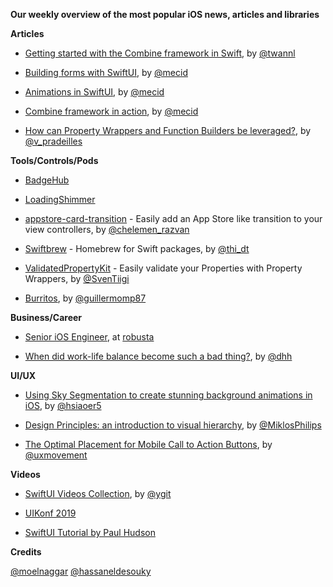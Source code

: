 **Our weekly overview of the most popular iOS news, articles and libraries**


**Articles**

* [Getting started with the Combine framework in Swift](https://www.avanderlee.com/swift/combine/), by [@twannl](https://twitter.com/twannl)

* [Building forms with SwiftUI](https://medium.com/snowdog-labs/combine-framework-in-action-fb91fd101602), by [@mecid](https://twitter.com/mecid)

* [Animations in SwiftUI](https://mecid.github.io/2019/06/26/animations-in-swiftui/), by [@mecid](https://twitter.com/mecid)

* [Combine framework in action](https://medium.com/snowdog-labs/combine-framework-in-action-fb91fd101602), by [@mecid](https://twitter.com/mecid)

* [How can Property Wrappers and Function Builders be leveraged?](https://medium.com/flawless-app-stories/how-can-property-wrappers-and-function-builders-be-leveraged-d43160de338f), by [@v_pradeilles](https://twitter.com/v_pradeilles)

**Tools/Controls/Pods**

* [BadgeHub](https://github.com/jogendra/BadgeHub)

* [LoadingShimmer](https://github.com/jogendra/LoadingShimmer)

* [appstore-card-transition](https://github.com/appssemble/appstore-card-transition) - Easily add an App Store like transition to your view controllers, by [@chelemen_razvan](https://twitter.com/chelemen_razvan)

* [Swiftbrew](https://github.com/swiftbrew/Swiftbrew) - Homebrew for Swift packages, by [@thi_dt](https://twitter.com/thi_dt)	

* [ValidatedPropertyKit](https://github.com/SvenTiigi/ValidatedPropertyKit) - Easily validate your Properties with Property Wrappers, by [@SvenTiigi](https://twitter.com/SvenTiigi)

* [Burritos](https://github.com/guillermomuntaner/Burritos), by [@guillermomp87](https://twitter.com/guillermomp87)

**Business/Career**

* [Senior iOS Engineer](https://robusta.workable.com/j/42B6AD7364), at [robusta](https://robustastudio.com)

* [When did work-life balance become such a bad thing?](https://m.signalvnoise.com/when-did-work-life-balance-become-such-a-bad-thing/), by [@dhh](https://twitter.com/dhh)

**UI/UX**

* [Using Sky Segmentation to create stunning background animations in iOS](https://medium.com/flawless-app-stories/using-sky-segmentation-to-create-stunning-background-animations-in-ios-4b4b2548061), by [@hsiaoer5](https://twitter.com/hsiaoer5)

* [Design Principles: an introduction to visual hierarchy](https://uxdesign.cc/design-principles-an-introduction-to-visual-hierarchy-902d58e1c7b3), by [@MiklosPhilips](https://twitter.com/MiklosPhilips)

* [The Optimal Placement for Mobile Call to Action Buttons](https://uxmovement.com/mobile/the-optimal-placement-for-mobile-call-to-action-buttons/), by [@uxmovement](https://twitter.com/uxmovement)

**Videos**

* [SwiftUI Videos Collection](https://github.com/ygit/swiftui), by [@ygit](https://github.com/ygit)

* [UIKonf 2019](https://www.youtube.com/playlist?list=PLdr22uU_wISr-FYeKblv3LMe_kHFzRFBw)

* [SwiftUI Tutorial by Paul Hudson](https://www.youtube.com/watch?v=stSB04C4iS4)

**Credits**
 
[@moelnaggar](https://github.com/MoElnaggar14)
[@hassaneldesouky](https://github.com/hassaneldesouky)
